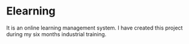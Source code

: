 # Elearning
It is an online learning management system. I have created this project during my six months industrial training.
